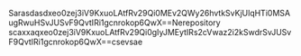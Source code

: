 Sarasdasdxeo0zej3iV9KxuoLAtfRv29Qi0MEv2QWy26hvtkSvKjUlqHTi0MSAugRwuHSvJUSvF9QvtIRi1gcnrokop6QwX==Nerepository
scaxxaqxeo0zej3iV9KxuoLAtfRv29Qi0gIyJMEytIRs2cVwaz2i2kSwdrSvJUSvF9QvtIRi1gcnrokop6QwX==csevsae
